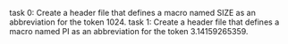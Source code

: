 task 0: Create a header file that defines a macro named SIZE as an abbreviation for the token 1024.
task 1: Create a header file that defines a macro named PI as an abbreviation for the token 3.14159265359.